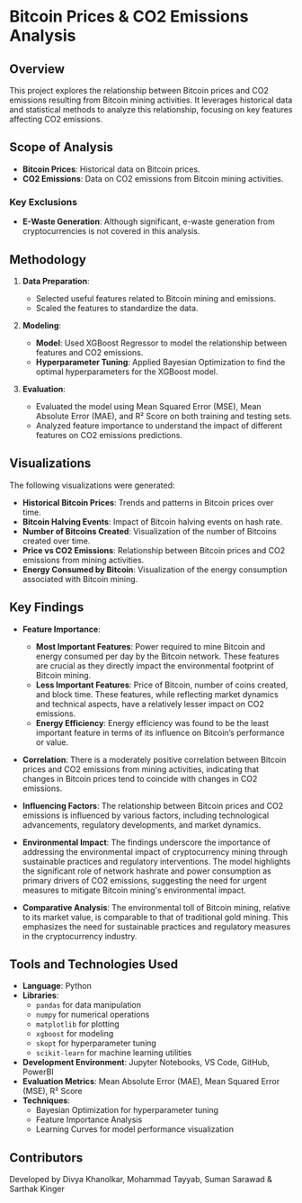 # Bitcoin Prices & CO2 Emissions Analysis

## Overview

This project explores the relationship between Bitcoin prices and CO2 emissions resulting from Bitcoin mining activities. It leverages historical data and statistical methods to analyze this relationship, focusing on key features affecting CO2 emissions.

## Scope of Analysis

- **Bitcoin Prices**: Historical data on Bitcoin prices.
- **CO2 Emissions**: Data on CO2 emissions from Bitcoin mining activities.

### Key Exclusions

- **E-Waste Generation**: Although significant, e-waste generation from cryptocurrencies is not covered in this analysis.

## Methodology

1. **Data Preparation**:
    - Selected useful features related to Bitcoin mining and emissions.
    - Scaled the features to standardize the data.

2. **Modeling**:
    - **Model**: Used XGBoost Regressor to model the relationship between features and CO2 emissions.
    - **Hyperparameter Tuning**: Applied Bayesian Optimization to find the optimal hyperparameters for the XGBoost model.

3. **Evaluation**:
    - Evaluated the model using Mean Squared Error (MSE), Mean Absolute Error (MAE), and R² Score on both training and testing sets.
    - Analyzed feature importance to understand the impact of different features on CO2 emissions predictions.

## Visualizations

The following visualizations were generated:

- **Historical Bitcoin Prices**: Trends and patterns in Bitcoin prices over time.
- **Bitcoin Halving Events**: Impact of Bitcoin halving events on hash rate.
- **Number of Bitcoins Created**: Visualization of the number of Bitcoins created over time.
- **Price vs CO2 Emissions**: Relationship between Bitcoin prices and CO2 emissions from mining activities.
- **Energy Consumed by Bitcoin**: Visualization of the energy consumption associated with Bitcoin mining.

## Key Findings

- **Feature Importance**: 
    - **Most Important Features**: Power required to mine Bitcoin and energy consumed per day by the Bitcoin network. These features are crucial as they directly impact the environmental footprint of Bitcoin mining.
    - **Less Important Features**: Price of Bitcoin, number of coins created, and block time. These features, while reflecting market dynamics and technical aspects, have a relatively lesser impact on CO2 emissions.
    - **Energy Efficiency**: Energy efficiency was found to be the least important feature in terms of its influence on Bitcoin’s performance or value.

- **Correlation**: There is a moderately positive correlation between Bitcoin prices and CO2 emissions from mining activities, indicating that changes in Bitcoin prices tend to coincide with changes in CO2 emissions.

- **Influencing Factors**: The relationship between Bitcoin prices and CO2 emissions is influenced by various factors, including technological advancements, regulatory developments, and market dynamics.

- **Environmental Impact**: The findings underscore the importance of addressing the environmental impact of cryptocurrency mining through sustainable practices and regulatory interventions. The model highlights the significant role of network hashrate and power consumption as primary drivers of CO2 emissions, suggesting the need for urgent measures to mitigate Bitcoin mining's environmental impact.

- **Comparative Analysis**: The environmental toll of Bitcoin mining, relative to its market value, is comparable to that of traditional gold mining. This emphasizes the need for sustainable practices and regulatory measures in the cryptocurrency industry.

## Tools and Technologies Used

- **Language**: Python
- **Libraries**: 
  - `pandas` for data manipulation
  - `numpy` for numerical operations
  - `matplotlib` for plotting
  - `xgboost` for modeling
  - `skopt` for hyperparameter tuning
  - `scikit-learn` for machine learning utilities
- **Development Environment**: Jupyter Notebooks, VS Code, GitHub, PowerBI
- **Evaluation Metrics**: Mean Absolute Error (MAE), Mean Squared Error (MSE), R² Score
- **Techniques**: 
  - Bayesian Optimization for hyperparameter tuning
  - Feature Importance Analysis
  - Learning Curves for model performance visualization

## Contributors

Developed by Divya Khanolkar, Mohammad Tayyab, Suman Sarawad & Sarthak Kinger


